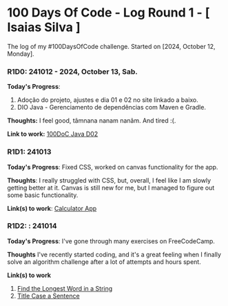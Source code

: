 # 100 Days Of Code - Log Round 1 - [ Isaias Silva ]
The log of my #100DaysOfCode challenge. Started on [2024, October 12, Monday].

### R1D0: 241012 - 2024, October 13, Sab.

**Today's Progress**:
1. Adoção do projeto, ajustes e dia 01 e 02 no site linkado a baixo.
2. DIO Java - Gerenciamento de dependências com Maven e Gradle.

**Thoughts:** I feel good, tâmnana nanam nanãm. And tired :(.

**Link to work:** [100DoC Java D02](https://www.100daysofcode.io/learn/java/variables-and-data-types)

### R1D1: 241013

**Today's Progress**: Fixed CSS, worked on canvas functionality for the app.

**Thoughts**: I really struggled with CSS, but, overall, I feel like I am slowly getting better at it. Canvas is still new for me, but I managed to figure out some basic functionality.

**Link(s) to work**: [Calculator App](http://www.example.com)


### R1D2: : 241014

**Today's Progress**: I've gone through many exercises on FreeCodeCamp.

**Thoughts** I've recently started coding, and it's a great feeling when I finally solve an algorithm challenge after a lot of attempts and hours spent.

**Link(s) to work**
1. [Find the Longest Word in a String](https://www.freecodecamp.com/challenges/find-the-longest-word-in-a-string)
2. [Title Case a Sentence](https://www.freecodecamp.com/challenges/title-case-a-sentence)
